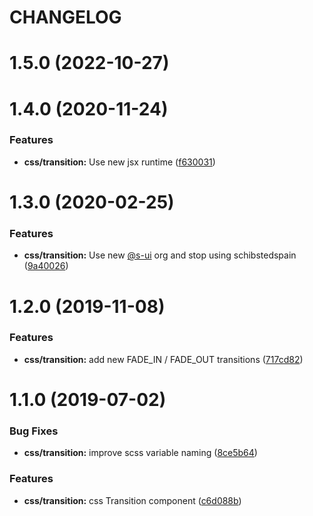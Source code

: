 # CHANGELOG

# 1.5.0 (2022-10-27)



# 1.4.0 (2020-11-24)


### Features

* **css/transition:** Use new jsx runtime ([f630031](https://github.com/SUI-Components/adevinta-spain-components/commit/f63003127350f320a8e511f4ebc15370ac5f9599))



# 1.3.0 (2020-02-25)


### Features

* **css/transition:** Use new [@s-ui](https://github.com/s-ui) org and stop using schibstedspain ([9a40026](https://github.com/SUI-Components/adevinta-spain-components/commit/9a40026ec3b12f3250995341333499914596899d))



# 1.2.0 (2019-11-08)


### Features

* **css/transition:** add new FADE_IN / FADE_OUT transitions ([717cd82](https://github.com/SUI-Components/adevinta-spain-components/commit/717cd82c8a78d31f8dd8fa131effd166a9653058))



# 1.1.0 (2019-07-02)


### Bug Fixes

* **css/transition:** improve scss variable naming ([8ce5b64](https://github.com/SUI-Components/adevinta-spain-components/commit/8ce5b64d49c36b20dd5a18a9a76a18e5b27f2ebe))


### Features

* **css/transition:** css Transition component ([c6d088b](https://github.com/SUI-Components/adevinta-spain-components/commit/c6d088b1053aa2eea3463f0fb6c8c0b218dc5cf2))



